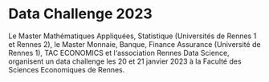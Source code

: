 # Data Challenge 2023

Le Master Mathématiques Appliquées, Statistique (Universités de Rennes 1 et Rennes 2), le Master Monnaie, Banque, Finance Assurance (Université de Rennes 1), TAC ECONOMICS et l‘association Rennes Data Science, organisent un data challenge les 20 et 21 janvier 2023 à la Faculté des Sciences Economiques de Rennes.
